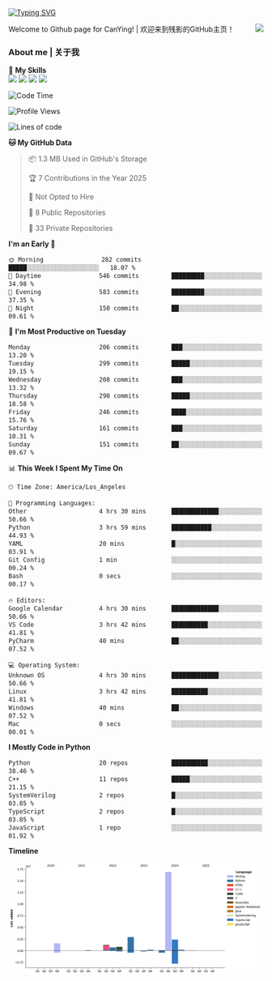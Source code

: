 [![Typing SVG](https://readme-typing-svg.herokuapp.com?size=25&duration=3500&color=00FFFF&vCenter=true&width=250&height=40&lines=Hi+Welcome+%F0%9F%91%8B%F0%9F%8F%BB;I'm+CanYing|残影)](https://git.io/typing-svg)

<a href="#">
  <img align="right" src="https://github-readme-stats.vercel.app/api?username=CanYing0913&count_private=true&rank_icon=github&show_icons=true&bg_color=15,f2f7fd,E0EAFC&" />
</a>

Welcome to Github page for CanYing! | 欢迎来到残影的GitHub主页！

### About me | 关于我

🌟 **My Skills**  
![](https://img.shields.io/badge/-C-A8B9CC?style=flat-square&logo=C&logoColor=fff)
![](https://img.shields.io/badge/-C++-00599C?style=flat-square&logo=Cpp&logoColor=fff)
![](https://img.shields.io/badge/-Python-3776AB?style=flat-square&logo=Python&logoColor=fff)
![](https://img.shields.io/badge/-Linux-000000?style=flat-square&logo=Linux&logoColor=fff)

<!--START_SECTION:waka-->
![Code Time](http://img.shields.io/badge/Code%20Time-1%2C345%20hrs%2038%20mins-blue)

![Profile Views](http://img.shields.io/badge/Profile%20Views-0-blue)

![Lines of code](https://img.shields.io/badge/From%20Hello%20World%20I%27ve%20Written-26.8%20million%20lines%20of%20code-blue)

**🐱 My GitHub Data** 

> 📦 1.3 MB Used in GitHub's Storage 
 > 
> 🏆 7 Contributions in the Year 2025
 > 
> 🚫 Not Opted to Hire
 > 
> 📜 8 Public Repositories 
 > 
> 🔑 33 Private Repositories 
 > 
**I'm an Early 🐤** 

```text
🌞 Morning                282 commits         █████░░░░░░░░░░░░░░░░░░░░   18.07 % 
🌆 Daytime                546 commits         █████████░░░░░░░░░░░░░░░░   34.98 % 
🌃 Evening                583 commits         █████████░░░░░░░░░░░░░░░░   37.35 % 
🌙 Night                  150 commits         ██░░░░░░░░░░░░░░░░░░░░░░░   09.61 % 
```
📅 **I'm Most Productive on Tuesday** 

```text
Monday                   206 commits         ███░░░░░░░░░░░░░░░░░░░░░░   13.20 % 
Tuesday                  299 commits         █████░░░░░░░░░░░░░░░░░░░░   19.15 % 
Wednesday                208 commits         ███░░░░░░░░░░░░░░░░░░░░░░   13.32 % 
Thursday                 290 commits         █████░░░░░░░░░░░░░░░░░░░░   18.58 % 
Friday                   246 commits         ████░░░░░░░░░░░░░░░░░░░░░   15.76 % 
Saturday                 161 commits         ███░░░░░░░░░░░░░░░░░░░░░░   10.31 % 
Sunday                   151 commits         ██░░░░░░░░░░░░░░░░░░░░░░░   09.67 % 
```


📊 **This Week I Spent My Time On** 

```text
🕑︎ Time Zone: America/Los_Angeles

💬 Programming Languages: 
Other                    4 hrs 30 mins       █████████████░░░░░░░░░░░░   50.66 % 
Python                   3 hrs 59 mins       ███████████░░░░░░░░░░░░░░   44.93 % 
YAML                     20 mins             █░░░░░░░░░░░░░░░░░░░░░░░░   03.91 % 
Git Config               1 min               ░░░░░░░░░░░░░░░░░░░░░░░░░   00.24 % 
Bash                     0 secs              ░░░░░░░░░░░░░░░░░░░░░░░░░   00.17 % 

🔥 Editors: 
Google Calendar          4 hrs 30 mins       █████████████░░░░░░░░░░░░   50.66 % 
VS Code                  3 hrs 42 mins       ██████████░░░░░░░░░░░░░░░   41.81 % 
PyCharm                  40 mins             ██░░░░░░░░░░░░░░░░░░░░░░░   07.52 % 

💻 Operating System: 
Unknown OS               4 hrs 30 mins       █████████████░░░░░░░░░░░░   50.66 % 
Linux                    3 hrs 42 mins       ██████████░░░░░░░░░░░░░░░   41.81 % 
Windows                  40 mins             ██░░░░░░░░░░░░░░░░░░░░░░░   07.52 % 
Mac                      0 secs              ░░░░░░░░░░░░░░░░░░░░░░░░░   00.01 % 
```

**I Mostly Code in Python** 

```text
Python                   20 repos            ██████████░░░░░░░░░░░░░░░   38.46 % 
C++                      11 repos            █████░░░░░░░░░░░░░░░░░░░░   21.15 % 
SystemVerilog            2 repos             █░░░░░░░░░░░░░░░░░░░░░░░░   03.85 % 
TypeScript               2 repos             █░░░░░░░░░░░░░░░░░░░░░░░░   03.85 % 
JavaScript               1 repo              ░░░░░░░░░░░░░░░░░░░░░░░░░   01.92 % 
```



**Timeline**

![Lines of Code chart](https://raw.githubusercontent.com/CanYing0913/CanYing0913/master/assets/bar_graph.png)


<!--END_SECTION:waka-->

